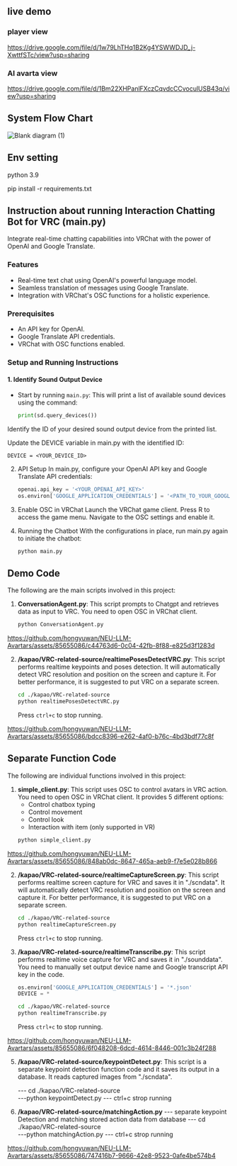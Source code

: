 ## live demo
### player view

https://drive.google.com/file/d/1w79LhTHq1B2Kg4YSWWDJD_j-XwttfSTc/view?usp=sharing

### AI avarta view

https://drive.google.com/file/d/1Bm22XHPanlFXczCqvdcCCvoculUSB43q/view?usp=sharing



## System Flow Chart

![Blank diagram (1)](https://github.com/hongyuwan/NEU-LLM-Avartars/assets/85655086/f37b8549-08d8-4c11-a631-132a3c34651f)


## Env setting
python 3.9

pip install -r requirements.txt


## Instruction about running Interaction Chatting Bot for VRC (main.py)

Integrate real-time chatting capabilities into VRChat with the power of OpenAI and Google Translate.

### Features
- Real-time text chat using OpenAI's powerful language model.
- Seamless translation of messages using Google Translate.
- Integration with VRChat's OSC functions for a holistic experience.

### Prerequisites

- An API key for OpenAI.
- Google Translate API credentials.
- VRChat with OSC functions enabled.

### Setup and Running Instructions

#### 1. Identify Sound Output Device

- Start by running `main.py`:
This will print a list of available sound devices using the command:

    ```python
    print(sd.query_devices())
Identify the ID of your desired sound output device from the printed list.

Update the DEVICE variable in main.py with the identified ID:


    DEVICE = <YOUR_DEVICE_ID>
    
2. API Setup
In main.py, configure your OpenAI API key and Google Translate API credentials:

    ```python
    openai.api_key = '<YOUR_OPENAI_API_KEY>'
    os.environ['GOOGLE_APPLICATION_CREDENTIALS'] = '<PATH_TO_YOUR_GOOGLE_TRANSLATE_CREDENTIALS>'
3. Enable OSC in VRChat
Launch the VRChat game client.
Press R to access the game menu.
Navigate to the OSC settings and enable it.
4. Running the Chatbot
With the configurations in place, run main.py again to initiate the chatbot:
    ```bash
    python main.py

## Demo Code

The following are the main scripts involved in this project:

1. **ConversationAgent.py**: This script prompts to Chatgpt and retrieves data as input to VRC. You need to open OSC in VRChat client.
    ```bash
    python ConversationAgent.py
    ```


https://github.com/hongyuwan/NEU-LLM-Avartars/assets/85655086/c44763d6-0c04-42fb-8f88-e825d3f1283d


2. **/kapao/VRC-related-source/realtimePosesDetectVRC.py**: This script performs realtime keypoints and poses detection. It will automatically detect VRC resolution and position on the screen and capture it. For better performance, it is suggested to put VRC on a separate screen.
    ```bash
    cd ./kapao/VRC-related-source  
    python realtimePosesDetectVRC.py
    ```
    Press `ctrl+c` to stop running.


https://github.com/hongyuwan/NEU-LLM-Avartars/assets/85655086/bdcc8396-e262-4af0-b76c-4bd3bdf77c8f



## Separate Function Code

The following are individual functions involved in this project:

1. **simple_client.py**: This script uses OSC to control avatars in VRC action. You need to open OSC in VRChat client. It provides 5 different options:
    * Control chatbox typing
    * Control movement
    * Control look
    * Interaction with item (only supported in VR)
    ```bash
    python simple_client.py


https://github.com/hongyuwan/NEU-LLM-Avartars/assets/85655086/848ab0dc-8647-465a-aeb9-f7e5e028b866



2. **/kapao/VRC-related-source/realtimeCaptureScreen.py**: This script performs realtime screen capture for VRC and saves it in "./scndata". It will automatically detect VRC resolution and position on the screen and capture it. For better performance, it is suggested to put VRC on a separate screen.
    ```bash
    cd ./kapao/VRC-related-source  
    python realtimeCaptureScreen.py
    ```
    Press `ctrl+c` to stop running.

3. **/kapao/VRC-related-source/realtimeTranscribe.py**: This script performs realtime voice capture for VRC and saves it in "./sounddata". You need to manually set output device name and Google transcript API key in the code.
    ```python
    os.environ['GOOGLE_APPLICATION_CREDENTIALS'] = '*.json'
    DEVICE = *
    ```
    ```bash
    cd ./kapao/VRC-related-source  
    python realtimeTranscribe.py
    ```
    Press `ctrl+c` to stop running.
   

https://github.com/hongyuwan/NEU-LLM-Avartars/assets/85655086/6f048208-6dcd-4614-8446-001c3b24f288



5. **/kapao/VRC-related-source/keypointDetect.py**: This script is a separate keypoint detection function code and it saves its output in a database. It reads captured images from "./scndata".

   --- cd ./kapao/VRC-related-source  
   ---python keypointDetect.py
   --- ctrl+c strop running
6. **/kapao/VRC-related-source/matchingAction.py** --- separate keypoint Detection and matching stored action data from database
   --- cd ./kapao/VRC-related-source  
   ---python matchingAction.py
   --- ctrl+c strop running
   


https://github.com/hongyuwan/NEU-LLM-Avartars/assets/85655086/747416b7-9666-42e8-9523-0afe4be574b4

